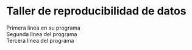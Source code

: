 # Taller de reproducibilidad de datos  

Primera linea en su programa  
Segunda linea del programa  
Tercera linea del programa  